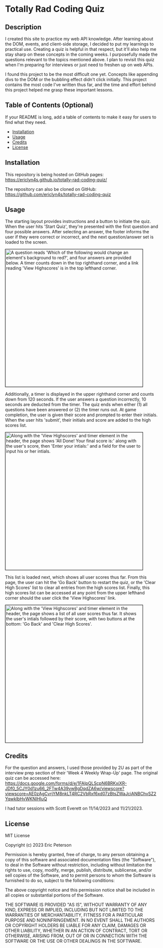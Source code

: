 # Totally Rad Coding Quiz

## Description

I created this site to practice my web API knowledge. After learning about the DOM, events, and client-side storage, I decided to put my learnings to practical use. Creating a quiz is helpful in that respect, but it'll also help me stay sharp on these concepts in the coming weeks. I purposefully made the questions relevant to the topics mentioned above. I plan to revisit this quiz when I'm preparing for interviews or just need to freshen up on web APIs.

I found this project to be the most difficult one yet. Concepts like appending divs to the DOM or the bubbling effect didn't click initially. This project contains the most code I've written thus far, and the time and effort behind this project helped me grasp these important lessons.

## Table of Contents (Optional)

If your README is long, add a table of contents to make it easy for users to find what they need.

- [Installation](#installation)
- [Usage](#usage)
- [Credits](#credits)
- [License](#license)

## Installation

This repository is being hosted on GitHub pages: 
https://ericlyn4s.github.io/totally-rad-coding-quiz/

The repository can also be cloned on GitHub: 
https://github.com/ericlyn4s/totally-rad-coding-quiz

## Usage

The starting layout provides instructions and a button to initiate the quiz. When the user hits 'Start Quiz', they're presented with the first question and four possible answers. After selecting an answer, the footer informs the user if they were correct or incorrect, and the next question/answer set is loaded to the screen. 

<image src="assets/images/first-question.png" alt="A question reads 'Which of the following would change an element's background to red?', and four answers are provided below. A timer counts down in the top righthand corner, and a link reading 'View Highscores' is in the top lefthand corner." width="450" style="border: 1px solid black"/>

Additionally, a timer is displayed in the upper righthand corner and counts down from 120 seconds. If the user answers a question incorrectly, 10 seconds are deducted from the timer. The quiz ends when either (1) all questions have been answered or (2) the timer runs out. At game completion, the user is given their score and prompted to enter their initials. When the user hits 'submit', their initials and score are added to the high scores list. 

<image src="assets/images/game-over.png" alt="Along with the 'View Highscores' and timer element in the header, the page shows 'All Done! Your final score is:' along with the user's score, then 'Enter your intials:' and a field for the user to input his or her intials." width = "450" style="border: 1px solid black"/>

This list is loaded next, which shows all user scores thus far. From this page, the user can hit the 'Go Back' button to restart the quiz, or the 'Clear High Scores' list to clear all entries from the high scores list. Finally, this high scores list can be accessed at any point from the upper lefthand corner should the user click the 'View Highscores' link.

<image src="assets/images/high-scores.png" alt="Along with the 'View Highscores' and timer element in the header, the page shows a list of all user scores thus far. It shows the user's intials followed by their score, with two buttons at the bottom: 'Go Back' and 'Clear High Scores'." width="450" style="border: 1px solid black"/>

## Credits

For the question and answers, I used those provided by 2U as part of the interview prep section of their 'Week 4 Weekly Wrap-Up' page. The original quiz can be accessed here:
https://docs.google.com/forms/d/e/1FAIpQLScpN6BRKxiXR-JDf0_5CJY0d1zu66_2FTw4A39vwBgDqdZA6w/viewscore?viewscore=AE0zAgCvrjYM8nkLT4RC2VbRxf6xd07zBtsZWaJciANBChvSZ2YqwklbHvWKNIHIuQ

I had tutor sessions with Scott Everett on 11/14/2023 and 11/21/2023.

## License

MIT License

Copyright (c) 2023 Eric Peterson

Permission is hereby granted, free of charge, to any person obtaining a copy
of this software and associated documentation files (the "Software"), to deal
in the Software without restriction, including without limitation the rights
to use, copy, modify, merge, publish, distribute, sublicense, and/or sell
copies of the Software, and to permit persons to whom the Software is
furnished to do so, subject to the following conditions:

The above copyright notice and this permission notice shall be included in all
copies or substantial portions of the Software.

THE SOFTWARE IS PROVIDED "AS IS", WITHOUT WARRANTY OF ANY KIND, EXPRESS OR
IMPLIED, INCLUDING BUT NOT LIMITED TO THE WARRANTIES OF MERCHANTABILITY,
FITNESS FOR A PARTICULAR PURPOSE AND NONINFRINGEMENT. IN NO EVENT SHALL THE
AUTHORS OR COPYRIGHT HOLDERS BE LIABLE FOR ANY CLAIM, DAMAGES OR OTHER
LIABILITY, WHETHER IN AN ACTION OF CONTRACT, TORT OR OTHERWISE, ARISING FROM,
OUT OF OR IN CONNECTION WITH THE SOFTWARE OR THE USE OR OTHER DEALINGS IN THE
SOFTWARE.
